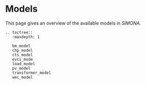 # Models

This page gives an overview of the available models in *SIMONA*. 

```{eval-rst}
.. toctree::
   :maxdepth: 1

   bm_model
   chp_model
   cts_model
   evcs_mode
   load_model
   pv_model
   transformer_model
   wec_model
```

